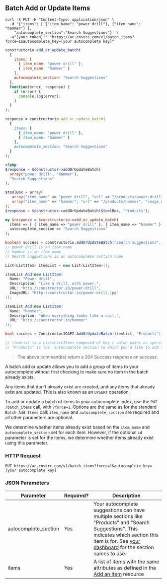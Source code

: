 ## Batch Add or Update Items

```shell
curl -X PUT -H "Content-Type: application/json" \
  -d '{"items": [ {"item_name": "power drill"}, {"item_name": "hammer"} ],
    "autocomplete_section":"Search Suggestions"}' \
  -u"[your token]:" "https://ac.cnstrc.com/v1/batch_items?force=1&autocomplete_key=[your autocomplete key]"
```

```javascript
constructorio.add_or_update_batch(
  {
    items: [
      { item_name: "power drill" },
      { item_name: "hammer" }
    ],
    autocomplete_section: "Search Suggestions"
  },
  function(error, response) {
    if (error) {
      console.log(error);
    }
  }
);
```

```ruby
response = constructorio.add_or_update_batch(
  {
    items: [
      { item_name: "power drill" },
      { item_name: "hammer" }
    ],
    autocomplete_section: "Search Suggestions"
  }
);
```

```php
<?php
$response = $constructor->addOrUpdateBatch(
  array("power drill", "hammer"),
  "Search Suggestions"
);

$toolBox = array(
   array("item_name" => "power drill", "url" => "/products/power-drill", "image_url" => "/images/power-drill.jpg"),
   array("item_name" => "hammer", "url" => "/products/hammer", "image_url" => "/images/hammer.jpg")
);
$response = $constructor->addOrUpdateBatch($toolBox, "Products");
```

```perl
my $response = $constructorio->add_or_update_batch(
  items => [ { item_name => "power drill" }, { item_name => "hammer" } ],
  autocomplete_section => "Search Suggestions"
);
```

```java
boolean success = constructorio.addOrUpdateBatch("Search Suggestions", "power drill", "hammer");
// power drill is an item name
// hammer is an item name
// Search Suggestions is an autocomplete section name
```

```csharp
List<ListItem> itemList = new List<ListItem>();

itemList.Add(new ListItem(
  Name: "Power drill",
  Description: "Like a drill, with power.",
  URL: "http://constructor.io/power-drill",
  ImageURL: "http://constructor.io/power-drill.jpg"
));

itemList.Add(new ListItem(
  Name: "Hammer",
  Description: "When everything looks like a nail.",
  URL: "http://constructor.io/hammer"
));

bool success = ConstructorIOAPI.AddOrUpdateBatch(itemList, "Products");

// itemList is a List<ListItem> composed of key / value pairs as specified in parameters below. If "Power drill" or "Hammer" already exist, their metadata will be updated as above. Otherwise new items will be created with these values.
// "Products" is the  autocomplete section to which you'd like to add the items contained in itemList
```

> The above command(s) return a 204 Success response on success.

A batch add or update allows you to add a group of items to your autocomplete without first checking to make sure no item in the batch already exists.

Any items that don't already exist are created, and any items that already exist are updated. This is also known as an `UPSERT` operation.

To add or update a batch of items to your autocomplete index, use the `PUT /batch_items` call, with `?force=1`. Options are the same as for the standard `Batch Add Items` call: `item_name` and `autocomplete_section` are required and all other parameters are optional.

We determine whether items already exist based on the `item_name` and `autocomplete_section` set for each item. However, if the optional `id` parameter is set for the items, we determine whether items already exist using this parameter.

### HTTP Request

`PUT https://ac.cnstrc.com/v1/batch_items?force=1&autocomplete_key=[your autocomplete key]`

### JSON Parameters

Parameter | Required? | Description
--------- | ------- | -----------
autocomplete_section | Yes | Your autocomplete suggestions can have multiple sections like "Products" and "Search Suggestions".  This indicates which section this item is for.  See [your dashboard](/dashboard) for the section names to use.
items | Yes | A list of items with the same attributes as defined in the [Add an Item](#add-an-item) resource